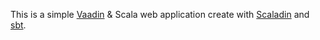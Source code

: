 This is a simple [Vaadin](http://vaadin.com/) & Scala web application create with [Scaladin](http://vaadin.com/addon/scaladin) and [sbt](https://github.com/harrah/xsbt/wiki). 

